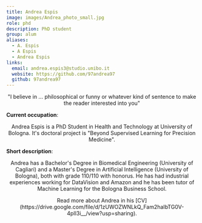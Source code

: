 ```yaml
---
title: Andrea Espis
image: images/Andrea_photo_small.jpg
role: phd
description: PhD student
group: alum
aliases:
  - A. Espis
  - A Espis
  - Andrea Espis 
links:
  email: andrea.espis3@studio.unibo.it
  website: https://github.com/97andrea97 
  github: 97andrea97
---
```


<center>"I believe in ... philosophical or funny or whatever kind of sentence to make the reader interested into you"</center>

<b>Current occupation</b>: <center>Andrea Espis is a PhD Student in Health and Technology at University of Bologna. It's doctoral project is "Beyond Supervised Learning for Precision Medicine".</center>
  
<b>Short description</b>: <center>Andrea has a Bachelor's Degree in Biomedical Engineering (University of Cagliari) 
and a Master's Degree in Artificial Intelligence (University of Bologna), both with grade 110/110 with honorus. He has had industrial experiences working for DataVision and Amazon and he has been tutor of Machine Learning for 
the Bologna Business School.</center>

<center>Read more about Andrea in his [CV](https://drive.google.com/file/d/1zUWOZWNLkQ_Fam2haIbTG0V-4pII3i__/view?usp=sharing).</center>
